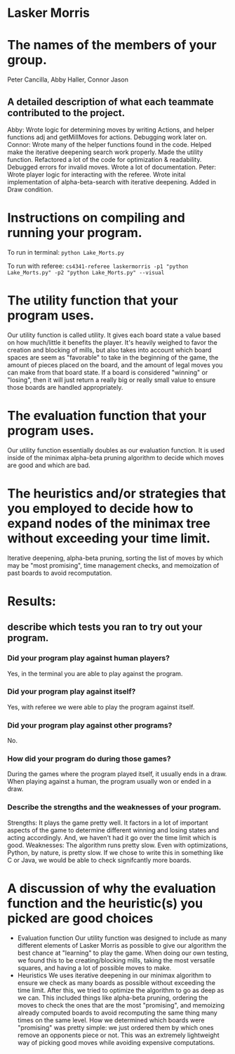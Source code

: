 # Lasker Morris

# The names of the members of your group. 
Peter Cancilla, Abby Haller, Connor Jason

## A detailed description of what each teammate contributed to the project.
Abby: Wrote logic for determining moves by writing Actions, and helper functions adj and getMillMoves for actions. Debugging work later on.
Connor: Wrote many of the helper functions found in the code. Helped make the iterative deepening search work properly. Made the utility function. Refactored a lot of the code for optimization & readability. Debugged errors for invalid moves. Wrote a lot of documentation.
Peter: Wrote player logic for interacting with the referee. Wrote inital implementation of alpha-beta-search with iterative deepening. Added in Draw condition.

# Instructions on compiling and running your program.
To run in terminal:
``` python Lake_Morts.py ```

To run with referee:
``` cs4341-referee laskermorris -p1 "python Lake_Morts.py" -p2 "python Lake_Morts.py" --visual ```

# The utility function that your program uses.
Our utility function is called utility. It gives each board state a value based on how much/little it benefits the player. It's heavily weighed to favor the creation and blocking of mills, but also takes into account which board spaces are seem as "favorable" to take in the beginning of the game, the amount of pieces placed on the board, and the amount of legal moves you can make from that board state. If a board is considered "winning" or "losing", then it will just return a really big or really small value to ensure those boards are handled appropriately.

# The evaluation function that your program uses.
Our utility function essentially doubles as our evaluation function. It is used inside of the minimax alpha-beta pruning algorithm to decide which moves are good and which are bad.

# The heuristics and/or strategies that you employed to decide how to expand nodes of the minimax tree without exceeding your time limit.
Iterative deepening, alpha-beta pruning, sorting the list of moves by which may be "most promising", time management checks, and memoization of past boards to avoid recomputation.

# Results: 

## describe which tests you ran to try out your program. 

### Did your program play against human players? 
Yes, in the terminal you are able to play against the program.

### Did your program play against itself? 
Yes, with referee we were able to play the program against itself.

### Did your program play against other programs?
No.

### How did your program do during those games? 
During the games where the program played itself, it usually ends in a draw.
When playing against a human, the program usually won or ended in a draw.

### Describe the strengths and the weaknesses of your program.
Strengths:
It plays the game pretty well. It factors in a lot of important aspects of the game to determine different winning and losing states and acting accordingly. And, we haven't had it go over the time limit which is good.
Weaknesses:
The algorithm runs pretty slow. Even with optimizations, Python, by nature, is pretty slow. If we chose to write this in something like C or Java, we would be able to check signifcantly more boards.

# A discussion of why the evaluation function and the heuristic(s) you picked are good choices
- Evaluation function
Our utility function was designed to include as many different elements of Lasker Morris as possible to give our algorithm the best chance at "learning" to play the game. When doing our own testing, we found this to be creating/blocking mills, taking the most versatile squares, and having a lot of possible moves to make.
- Heuristics
We uses iterative deepening in our minimax algorithm to ensure we check as many boards as possible without exceeding the time limit. After this, we tried to optimize the algorithm to go as deep as we can. This included things like alpha-beta pruning, ordering the moves to check the ones that are the most "promising", and memoizing already computed boards to avoid recomputing the same thing many times on the same level. How we determined which boards were "promising" was pretty simple: we just ordered them by which ones remove an opponents piece or not. This was an extremely lightweight way of picking good moves while avoiding expensive computations.